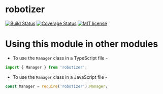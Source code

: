 # robotizer

[![Build Status](https://travis-ci.org/rimiti/robotizer.svg?branch=master)](https://travis-ci.org/rimiti/robotizer.svg?branch=master)
[![Coverage Status](https://coveralls.io/repos/github/rimiti/robotizer/badge.svg?branch=master)](https://coveralls.io/github/rimiti/robotizer?branch=master)
[![MIT license](http://img.shields.io/badge/license-MIT-brightgreen.svg)](http://opensource.org/licenses/MIT)

# Using this module in other modules

- To use the `Manager` class in a TypeScript file -

```ts
import { Manager } from 'robotizer';
```

- To use the `Manager` class in a JavaScript file -

```js
const Manager = require('robotizer').Manager;
```
